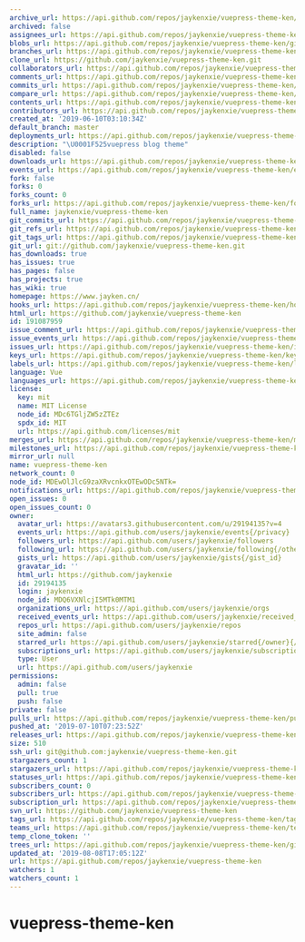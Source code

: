 ```yaml
---
archive_url: https://api.github.com/repos/jaykenxie/vuepress-theme-ken/{archive_format}{/ref}
archived: false
assignees_url: https://api.github.com/repos/jaykenxie/vuepress-theme-ken/assignees{/user}
blobs_url: https://api.github.com/repos/jaykenxie/vuepress-theme-ken/git/blobs{/sha}
branches_url: https://api.github.com/repos/jaykenxie/vuepress-theme-ken/branches{/branch}
clone_url: https://github.com/jaykenxie/vuepress-theme-ken.git
collaborators_url: https://api.github.com/repos/jaykenxie/vuepress-theme-ken/collaborators{/collaborator}
comments_url: https://api.github.com/repos/jaykenxie/vuepress-theme-ken/comments{/number}
commits_url: https://api.github.com/repos/jaykenxie/vuepress-theme-ken/commits{/sha}
compare_url: https://api.github.com/repos/jaykenxie/vuepress-theme-ken/compare/{base}...{head}
contents_url: https://api.github.com/repos/jaykenxie/vuepress-theme-ken/contents/{+path}
contributors_url: https://api.github.com/repos/jaykenxie/vuepress-theme-ken/contributors
created_at: '2019-06-10T03:10:34Z'
default_branch: master
deployments_url: https://api.github.com/repos/jaykenxie/vuepress-theme-ken/deployments
description: "\U0001F525vuepress blog theme"
disabled: false
downloads_url: https://api.github.com/repos/jaykenxie/vuepress-theme-ken/downloads
events_url: https://api.github.com/repos/jaykenxie/vuepress-theme-ken/events
fork: false
forks: 0
forks_count: 0
forks_url: https://api.github.com/repos/jaykenxie/vuepress-theme-ken/forks
full_name: jaykenxie/vuepress-theme-ken
git_commits_url: https://api.github.com/repos/jaykenxie/vuepress-theme-ken/git/commits{/sha}
git_refs_url: https://api.github.com/repos/jaykenxie/vuepress-theme-ken/git/refs{/sha}
git_tags_url: https://api.github.com/repos/jaykenxie/vuepress-theme-ken/git/tags{/sha}
git_url: git://github.com/jaykenxie/vuepress-theme-ken.git
has_downloads: true
has_issues: true
has_pages: false
has_projects: true
has_wiki: true
homepage: https://www.jayken.cn/
hooks_url: https://api.github.com/repos/jaykenxie/vuepress-theme-ken/hooks
html_url: https://github.com/jaykenxie/vuepress-theme-ken
id: 191087959
issue_comment_url: https://api.github.com/repos/jaykenxie/vuepress-theme-ken/issues/comments{/number}
issue_events_url: https://api.github.com/repos/jaykenxie/vuepress-theme-ken/issues/events{/number}
issues_url: https://api.github.com/repos/jaykenxie/vuepress-theme-ken/issues{/number}
keys_url: https://api.github.com/repos/jaykenxie/vuepress-theme-ken/keys{/key_id}
labels_url: https://api.github.com/repos/jaykenxie/vuepress-theme-ken/labels{/name}
language: Vue
languages_url: https://api.github.com/repos/jaykenxie/vuepress-theme-ken/languages
license:
  key: mit
  name: MIT License
  node_id: MDc6TGljZW5zZTEz
  spdx_id: MIT
  url: https://api.github.com/licenses/mit
merges_url: https://api.github.com/repos/jaykenxie/vuepress-theme-ken/merges
milestones_url: https://api.github.com/repos/jaykenxie/vuepress-theme-ken/milestones{/number}
mirror_url: null
name: vuepress-theme-ken
network_count: 0
node_id: MDEwOlJlcG9zaXRvcnkxOTEwODc5NTk=
notifications_url: https://api.github.com/repos/jaykenxie/vuepress-theme-ken/notifications{?since,all,participating}
open_issues: 0
open_issues_count: 0
owner:
  avatar_url: https://avatars3.githubusercontent.com/u/29194135?v=4
  events_url: https://api.github.com/users/jaykenxie/events{/privacy}
  followers_url: https://api.github.com/users/jaykenxie/followers
  following_url: https://api.github.com/users/jaykenxie/following{/other_user}
  gists_url: https://api.github.com/users/jaykenxie/gists{/gist_id}
  gravatar_id: ''
  html_url: https://github.com/jaykenxie
  id: 29194135
  login: jaykenxie
  node_id: MDQ6VXNlcjI5MTk0MTM1
  organizations_url: https://api.github.com/users/jaykenxie/orgs
  received_events_url: https://api.github.com/users/jaykenxie/received_events
  repos_url: https://api.github.com/users/jaykenxie/repos
  site_admin: false
  starred_url: https://api.github.com/users/jaykenxie/starred{/owner}{/repo}
  subscriptions_url: https://api.github.com/users/jaykenxie/subscriptions
  type: User
  url: https://api.github.com/users/jaykenxie
permissions:
  admin: false
  pull: true
  push: false
private: false
pulls_url: https://api.github.com/repos/jaykenxie/vuepress-theme-ken/pulls{/number}
pushed_at: '2019-07-10T07:23:52Z'
releases_url: https://api.github.com/repos/jaykenxie/vuepress-theme-ken/releases{/id}
size: 510
ssh_url: git@github.com:jaykenxie/vuepress-theme-ken.git
stargazers_count: 1
stargazers_url: https://api.github.com/repos/jaykenxie/vuepress-theme-ken/stargazers
statuses_url: https://api.github.com/repos/jaykenxie/vuepress-theme-ken/statuses/{sha}
subscribers_count: 0
subscribers_url: https://api.github.com/repos/jaykenxie/vuepress-theme-ken/subscribers
subscription_url: https://api.github.com/repos/jaykenxie/vuepress-theme-ken/subscription
svn_url: https://github.com/jaykenxie/vuepress-theme-ken
tags_url: https://api.github.com/repos/jaykenxie/vuepress-theme-ken/tags
teams_url: https://api.github.com/repos/jaykenxie/vuepress-theme-ken/teams
temp_clone_token: ''
trees_url: https://api.github.com/repos/jaykenxie/vuepress-theme-ken/git/trees{/sha}
updated_at: '2019-08-08T17:05:12Z'
url: https://api.github.com/repos/jaykenxie/vuepress-theme-ken
watchers: 1
watchers_count: 1
---
```


# vuepress-theme-ken